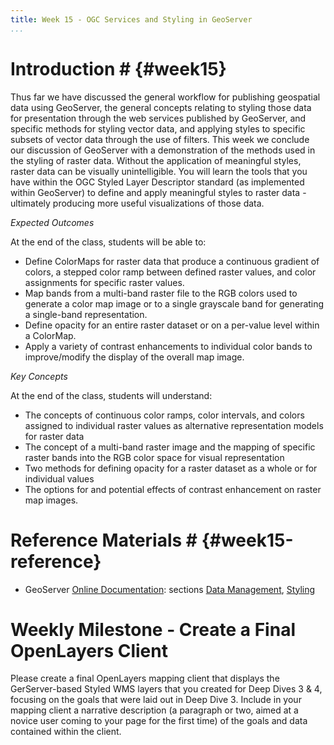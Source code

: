 ```yaml
---
title: Week 15 - OGC Services and Styling in GeoServer
...
```


<!---------------------------------------------------------------------------->
<!-- Week 15 ----------------------------------------------------------------->
<!---------------------------------------------------------------------------->

# Introduction # {#week15}

Thus far we have discussed the general workflow for publishing geospatial data using GeoServer, the general concepts relating to styling those data for presentation through the web services published by GeoServer, and specific methods for styling vector data, and applying styles to specific subsets of vector data through the use of filters. This week we conclude our discussion of GeoServer with a demonstration of the methods used in the styling of raster data. Without the application of meaningful styles, raster data can be visually unintelligible. You will learn the tools that you have within the OGC Styled Layer Descriptor standard (as implemented within GeoServer) to define and apply meaningful styles to raster data - ultimately producing more useful visualizations of those data.


*Expected Outcomes*

At the end of the class, students will be able to:

* Define ColorMaps for raster data that produce a continuous gradient of colors, a stepped color ramp between defined raster values, and color assignments for specific raster values.
* Map bands from a multi-band raster file to the RGB colors used to generate a color map image or to a single grayscale band for generating a single-band representation.
* Define opacity for an entire raster dataset or on a per-value level within a ColorMap.
* Apply a variety of contrast enhancements to individual color bands to improve/modify the display of the overall map image.  

*Key Concepts*

At the end of the class, students will understand:

* The concepts of continuous color ramps, color intervals, and colors assigned to individual raster values as alternative representation models for raster data
* The concept of a multi-band raster image and the mapping of specific raster bands into the RGB color space for visual representation
* Two methods for defining opacity for a raster dataset as a whole or for individual values
* The options for and potential effects of contrast enhancement on raster map images. 


# Reference Materials # {#week15-reference}

* GeoServer [Online Documentation](http://docs.geoserver.org/stable/en/user/index.html): sections [Data Management](http://docs.geoserver.org/latest/en/user/data/index.html#data), [Styling](http://docs.geoserver.org/latest/en/user/styling/index.html#styling)


# Weekly Milestone - Create a Final OpenLayers Client #

Please create a final OpenLayers mapping client that displays the GerServer-based Styled WMS layers that you created for Deep Dives 3 & 4, focusing on the goals that were laid out in Deep Dive 3. Include in your mapping client a narrative description (a paragraph or two, aimed at a novice user coming to your page for the first time) of the goals and data contained within the client. 

